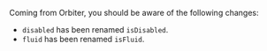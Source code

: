 Coming from Orbiter, you should be aware of the following changes:

- `disabled` has been renamed `isDisabled`.
- `fluid` has been renamed `isFluid`.

